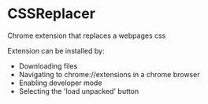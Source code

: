 # CSSReplacer
Chrome extension that replaces a webpages css

Extension can be installed by:
- Downloading files
- Navigating to chrome://extensions in a chrome browser
- Enabling developer mode
- Selecting the 'load unpacked' button
